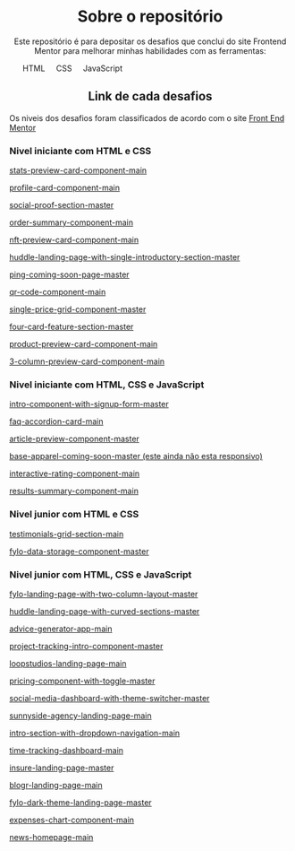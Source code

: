 <h1 align="center">Sobre o repositório</h1>
<p align="center" style="display:block; max-wdth: 300px;">Este repositório é para depositar os desafios que conclui do site Frontend Mentor para melhorar minhas habilidades com as ferramentas:<p>
<ul style="display: flex; align-items: center; column-gap: 20px; list-style: none;">
  <li>HTML</li>
  <li>CSS</li>
  <li>JavaScript</li>
</ul>

<h2 align="center">Link de cada desafios</h2>

<p>Os niveis dos desafios foram classificados de acordo com o site <a href="https://www.frontendmentor.io/home">Front End Mentor</a></p>

<h3>Nivel iniciante com HTML e CSS</h3>

<a href="https://vinicius-pereira-souza.github.io/challenges-frontend-mentor/newbie/html-css/01-stats-preview-card-component-main/">stats-preview-card-component-main</a>

<a href="https://vinicius-pereira-souza.github.io/challenges-frontend-mentor/newbie/html-css/02-profile-card-component-main/">profile-card-component-main</a>

<a href="https://vinicius-pereira-souza.github.io/challenges-frontend-mentor/newbie/html-css/03-social-proof-section-master/">social-proof-section-master</a>

<a href="https://vinicius-pereira-souza.github.io/challenges-frontend-mentor/newbie/html-css/04-order-summary-component-main/">order-summary-component-main</a>

<a href="https://vinicius-pereira-souza.github.io/challenges-frontend-mentor/newbie/html-css/05-nft-preview-card-component-main">nft-preview-card-component-main</a>

<a href="https://vinicius-pereira-souza.github.io/challenges-frontend-mentor/newbie/html-css/06-huddle-landing-page-with-single-introductory-section-master">huddle-landing-page-with-single-introductory-section-master</a>

<a href="https://vinicius-pereira-souza.github.io/challenges-frontend-mentor/newbie/html-css/07-ping-coming-soon-page-master">ping-coming-soon-page-master</a>

<a href="https://vinicius-pereira-souza.github.io/challenges-frontend-mentor/newbie/html-css/08-qr-code-component-main">qr-code-component-main</a>

<a href="https://vinicius-pereira-souza.github.io/challenges-frontend-mentor/newbie/html-css/09-single-price-grid-component-master">single-price-grid-component-master</a>

<a href="https://vinicius-pereira-souza.github.io/challenges-frontend-mentor/newbie/html-css/10-four-card-feature-section-master">four-card-feature-section-master</a>

<a href="https://vinicius-pereira-souza.github.io/challenges-frontend-mentor/newbie/html-css/11-product-preview-card-component-main">product-preview-card-component-main</a>

<a href="https://vinicius-pereira-souza.github.io/challenges-frontend-mentor/newbie/html-css/12-3-column-preview-card-component-main">3-column-preview-card-component-main</a>

<h3>Nivel iniciante com HTML, CSS e JavaScript</h3>

<a href="https://vinicius-pereira-souza.github.io/challenges-frontend-mentor/newbie/html-css-js/01-intro-component-with-signup-form-master/">intro-component-with-signup-form-master</a>

<a href="https://vinicius-pereira-souza.github.io/challenges-frontend-mentor/newbie/html-css-js/02-faq-accordion-card-main">faq-accordion-card-main</a>

<a href="https://vinicius-pereira-souza.github.io/challenges-frontend-mentor/newbie/html-css-js/03-article-preview-component-master">article-preview-component-master</a>

<a href="https://vinicius-pereira-souza.github.io/challenges-frontend-mentor/newbie/html-css-js/04-base-apparel-coming-soon-master">base-apparel-coming-soon-master (este ainda não esta responsivo)</a> 

<a href="https://vinicius-pereira-souza.github.io/challenges-frontend-mentor/newbie/html-css-js/05-interactive-rating-component-main">interactive-rating-component-main</a>

<a href="https://vinicius-pereira-souza.github.io/challenges-frontend-mentor/newbie/html-css-js/06-results-summary-component-main/">results-summary-component-main</a>

<h3>Nivel junior com HTML e CSS</h3>

<a href="https://vinicius-pereira-souza.github.io/challenges-frontend-mentor/junior/html-css/01-testimonials-grid-section-main/">testimonials-grid-section-main</a>

<a href="https://vinicius-pereira-souza.github.io/challenges-frontend-mentor/junior/html-css/02-fylo-data-storage-component-master/">fylo-data-storage-component-master</a>

<h3>Nivel junior com HTML, CSS e JavaScript</h3>

<a href="https://vinicius-pereira-souza.github.io/challenges-frontend-mentor/junior/html-css-js/01-fylo-landing-page-with-two-column-layout-master/">fylo-landing-page-with-two-column-layout-master</a>

<a href="https://vinicius-pereira-souza.github.io/challenges-frontend-mentor/junior/html-css-js/02-huddle-landing-page-with-curved-sections-master">huddle-landing-page-with-curved-sections-master</a>

<a href="https://vinicius-pereira-souza.github.io/challenges-frontend-mentor/junior/html-css-js/03-advice-generator-app-main">advice-generator-app-main</a>

<a href="https://vinicius-pereira-souza.github.io/challenges-frontend-mentor/junior/html-css-js/04-project-tracking-intro-component-master">project-tracking-intro-component-master</a>

<a href="https://vinicius-pereira-souza.github.io/challenges-frontend-mentor/junior/html-css-js/05-loopstudios-landing-page-main">loopstudios-landing-page-main</a>

<a href="https://vinicius-pereira-souza.github.io/challenges-frontend-mentor/junior/html-css-js/06-pricing-component-with-toggle-master">pricing-component-with-toggle-master</a>

<a href="https://vinicius-pereira-souza.github.io/challenges-frontend-mentor/junior/html-css-js/07-social-media-dashboard-with-theme-switcher-master">social-media-dashboard-with-theme-switcher-master</a>

<a href="https://vinicius-pereira-souza.github.io/challenges-frontend-mentor/junior/html-css-js/08-sunnyside-agency-landing-page-main">sunnyside-agency-landing-page-main</a>

<a href="https://vinicius-pereira-souza.github.io/challenges-frontend-mentor/junior/html-css-js/09-intro-section-with-dropdown-navigation-main">intro-section-with-dropdown-navigation-main</a>

<a href="https://vinicius-pereira-souza.github.io/challenges-frontend-mentor/junior/html-css-js/10-time-tracking-dashboard-main">time-tracking-dashboard-main</a>

<a href="https://vinicius-pereira-souza.github.io/challenges-frontend-mentor/junior/html-css-js/11-insure-landing-page-master">insure-landing-page-master</a>

<a href="https://vinicius-pereira-souza.github.io/challenges-frontend-mentor/junior/html-css-js/12-blogr-landing-page-main">blogr-landing-page-main</a>

<a href="https://vinicius-pereira-souza.github.io/challenges-frontend-mentor/junior/html-css-js/13-fylo-dark-theme-landing-page-master">fylo-dark-theme-landing-page-master</a>

<a href="https://vinicius-pereira-souza.github.io/challenges-frontend-mentor/junior/html-css-js/14-expenses-chart-component-main">expenses-chart-component-main</a>

<a href="https://vinicius-pereira-souza.github.io/challenges-frontend-mentor/junior/html-css-js/15-news-homepage-main">news-homepage-main</a>

